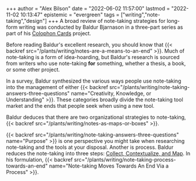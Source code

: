 +++
author = "Alex Bilson"
date = "2022-06-02 11:57:00"
lastmod = "2022-11-02 10:13:47"
epistemic = "evergreen"
tags = ["writing","note-taking","design"]
+++
A broad review of note-taking strategies for long-form writing was conducted by Baldur Bjarnason in a three-part series as part of his [Colophon Cards](https://www.colophon.cards) project.

Before reading Baldur's excellent research, you should know that {{< backref src="/plants/writing/notes-are-a-means-to-an-end" >}}. Much of note-taking is a form of idea-hoarding, but Baldur's research is sourced from writers who use note-taking **for** something, whether a thesis, a book, or some other project.

In a survey, Baldur synthesized the various ways people use note-taking into the management of either {{< backref src="/plants/writing/note-taking-answers-three-questions" name="Creativity, Knowledge, or Understanding" >}}. These categories broadly divide the note-taking tool market and the ends that people seek when using a new tool.

Baldur deduces that there are two organizational strategies to note-taking, {{< backref src="/plants/writing/notes-as-maps-or-boxes" >}}.

{{< backref src="/plants/writing/note-taking-answers-three-questions" name="Purpose" >}} is one perspective you might take when researching note-taking and the tools at your disposal. Another is process. Baldur reduces the note-taking into three steps: [Collect, Contextualize, and Map](https://www.baldurbjarnason.com/2022/the-different-kinds-of-notes/#collect). In his formulation, {{< backref src="/plants/writing/note-taking-process-towards-an-end" name="Note-taking Moves Towards An End Via a Process" >}}.
